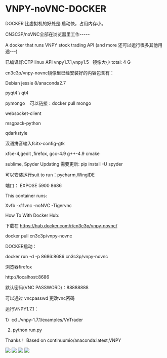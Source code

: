 # VNPY-noVNC-DOCKER

DOCKER 比虚拟机的好处是:启动快，占用内存小。

CN3C3P/noVNC全部在浏览器里工作-----

A docker that runs VNPY stock trading API (and more 还可以运行很多其他用途---)

已编译好:CTP linux API vnpy1.7.1,vnpy1.5   镜像大小 total: 4 G

cn3c3p/vnpy-novnc镜像里已经安装好的内容包含有：

Debian jessie 8/anaconda2.7

pyqt4 \ qt4

pymongo    可以链接：docker pull mongo

websocket-client

msgpack-python

qdarkstyle

汉语拼音输入fcitx-config-gtk

xfce-4,gedit ,firefox, gcc-4.9 g++-4.9 cmake

sublime,
Spyder Updating 需要更新: pip install -U spyder

可以安装运行suit to run：pycharm,WingIDE

端口： EXPOSE 5900 8686

This container runs:

Xvfb -x11vnc -noNVC -Tigervnc

How To With Docker Hub:

下载在  https://hub.docker.com/r/cn3c3p/vnpy-novnc/

docker pull cn3c3p/vnpy-novnc

DOCKER启动：

docker run -d -p 8686:8686 cn3c3p/vnpy-novnc

浏览器firefox

http://localhost:8686

默认密码(VNC PASSWORD)：88888888

可以通过 vncpasswd  更改vnc密码

运行VNPY1.7.1：

1）cd ./vnpy-1.7.1/examples/VnTrader

2) python run.py


Thanks！ Based on continuumio/anaconda:latest,VNPY

<img src="https://github.com/cn3c3p/VNPY-noVNC-DOCKER/blob/master/34d5393b55dc%200%20%20%20noVNC(4).jpg">

<img src="https://github.com/cn3c3p/VNPY-noVNC-DOCKER/blob/master/34d5393b55dc%200%20%20%20noVNC(3).jpg">

<img src="https://github.com/cn3c3p/VNPY-noVNC-DOCKER/blob/master/6ef80dd86a51%200%20%20%20noVNC(1).jpg">

<img src="https://github.com/cn3c3p/VNPY-noVNC-DOCKER/blob/master/cn3c3p-novnc.jpg">
